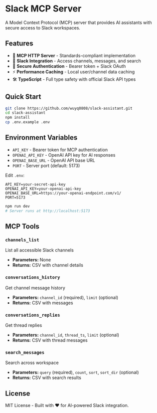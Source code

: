 # Slack MCP Server

A Model Context Protocol (MCP) server that provides AI assistants with secure access to Slack workspaces.

## Features

- 🔗 **MCP HTTP Server** - Standards-compliant implementation
- 💬 **Slack Integration** - Access channels, messages, and search
- 🔐 **Secure Authentication** - Bearer token + Slack OAuth
- ⚡ **Performance Caching** - Local user/channel data caching
- 🛠️ **TypeScript** - Full type safety with official Slack API types

## Quick Start

```bash
git clone https://github.com/wuyq0808/slack-assistant.git
cd slack-assistant
npm install
cp .env.example .env
```

## Environment Variables

- `API_KEY` - Bearer token for MCP authentication
- `OPENAI_API_KEY` - OpenAI API key for AI responses
- `OPENAI_BASE_URL` - OpenAI API base URL
- `PORT` - Server port (default: 5173)

Edit `.env`:
```env
API_KEY=your-secret-api-key
OPENAI_API_KEY=your-openai-api-key
OPENAI_BASE_URL=https://your-openai-endpoint.com/v1/
PORT=5173
```

```bash
npm run dev
# Server runs at http://localhost:5173
```

## MCP Tools

### `channels_list`
List all accessible Slack channels
- **Parameters:** None
- **Returns:** CSV with channel details

### `conversations_history` 
Get channel message history
- **Parameters:** `channel_id` (required), `limit` (optional)
- **Returns:** CSV with messages

### `conversations_replies`
Get thread replies
- **Parameters:** `channel_id`, `thread_ts`, `limit` (optional)
- **Returns:** CSV with thread messages

### `search_messages`
Search across workspace
- **Parameters:** `query` (required), `count`, `sort`, `sort_dir` (optional)
- **Returns:** CSV with search results



## License

MIT License - Built with ❤️ for AI-powered Slack integration.